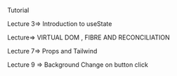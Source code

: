 Tutorial

Lecture 3=> Introduction to useState

Lecture=> VIRTUAL DOM , FIBRE AND RECONCILIATION

Lecture 7=> Props and Tailwind

Lecture 9 => Background Change on button click

